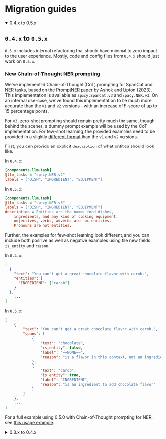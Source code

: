 # Migration guides

<details open>
  <summary>0.4.x to 0.5.x</summary>

## `0.4.x` to `0.5.x`

`0.5.x` includes internal refactoring that should have minimal to zero impact to the user experience.
Mostly, code and config files from `0.4.x` should just work on `0.5.x`.

### New Chain-of-Thought NER prompting

We've implemented Chain-of-Thought (CoT) prompting for SpanCat and NER tasks,
based on the
[PromptNER paper](https://arxiv.org/pdf/2305.15444.pdf) by Ashok and Lipton
(2023). This implementation is available as `spacy.SpanCat.v3` and `spacy.NER.v3`.
On an internal use-case, we've found this implementation to be much more accurate
than the `v1` and `v2` versions - with an increase of F-score of up to 15
percentage points.

For `v3`, zero-shot prompting should remain pretty much the same, though behind the scenes,
a dummy prompt example will be used by the CoT implementation.
For few-shot learning, the provided examples need to be provided in a slightly
[different format](https://spacy.io/api/large-language-models#ner) than the `v1` and `v2` versions.

First, you can provide an explicit `description` of what entities should look like.

In `0.4.x`:

```ini
[components.llm.task]
@llm_tasks = "spacy.NER.v2"
labels = ["DISH", "INGREDIENT", "EQUIPMENT"]
```

In `0.5.x`:

```ini
[components.llm.task]
@llm_tasks = "spacy.NER.v3"
labels = ["DISH", "INGREDIENT", "EQUIPMENT"]
description = Entities are the names food dishes,
    ingredients, and any kind of cooking equipment.
    Adjectives, verbs, adverbs are not entities.
    Pronouns are not entities.
```

Further, the examples for few-shot learning look different, and you can include both positive as well as negative examples
using the new fields `is_entity` and `reason`.

In `0.4.x`:

```json
[
  {
    "text": "You can't get a great chocolate flavor with carob.",
    "entities": {
      "INGREDIENT": ["carob"]
    }
  },
    ...
]
```

In `0.5.x`:

```json
[
    {
        "text": "You can't get a great chocolate flavor with carob.",
        "spans": [
            {
                "text": "chocolate",
                "is_entity": false,
                "label": "==NONE==",
                "reason": "is a flavor in this context, not an ingredient"
            },
            {
                "text": "carob",
                "is_entity": true,
                "label": "INGREDIENT",
                "reason": "is an ingredient to add chocolate flavor"
            }
        ]
    },
    ...
]
```

For a full example using 0.5.0 with Chain-of-Thought prompting for NER, see
[this usage example](https://github.com/explosion/spacy-llm/tree/main/usage_examples/ner_v3_openai).

</details>

<details>
  <summary>0.3.x to 0.4.x</summary>

## `0.3.x` to `0.4.x`

`0.4.x` significantly refactors the code to make it more robust and the config more intuitive. 0.4.0 changes the config
paradigm from `backend`- to `model`-centric. This is reflected in the external API in a different config structure.

Remember that there are three different types of models: the first uses the native REST implementation to communicate
with hosted LLMs, the second builds on HuggingFace's `transformers` model to run models locally and the third leverages
`langchain` to operate on hosted or local models. While the config for all three is rather similar (especially in
0.4.x), there are differences in how these models have to be configured. We show how to migrate your config from 0.3.x
to 0.4.x for each of these model types.

### All model types

- The registry name has changed - instead of `@llm_backends`, use `@llm_models`.
- The `api` attribute has been removed.

### Models using REST

This is the default method to communicate with hosted models. Whenever you don't explicitly use LangChain models
(see section at the bottom) or run models locally, you are using this kind of model.

In `0.3.x`:

```ini
[components.llm.backend]
@llm_backends = "spacy.REST.v1"
api = "OpenAI"
config = {"model": "gpt-3.5-turbo", "temperature": 0.3}
```

In `0.4.x`:

```ini
[components.llm.model]
@llm_models = "spacy.GPT-3-5.v1"
name = "gpt-3.5-turbo"
config = {"temperature": 0.3}
```

Note that the factory function (marked with `@`) refers to the name of the model. Variants of the same model can be
specified with the `name` attribute - for `gpt-3.5` this could be `"gpt-3.5-turbo"` or `"gpt-3.5-turbo-16k"`.

### Models using HuggingFace

On top of the changes described in the section above, HF models like `spacy.Dolly.v1` now accept `config_init` and
`config_run` to reflect that differerent arguments can be passed at init or run time.

In `0.3.x`:

```ini
[components.llm.backend]
@llm_backends = "spacy.Dolly_HF.v1"
model = "databricks/dolly-v2-3b"
config = {}
```

In `0.4.x`:

```ini
[components.llm.model]
@llm_models = "spacy.Dolly.v1"
name = "dolly-v2-3b"  # or databricks/dolly-v2-3b - the prefix is optional
config_init = {}  # Arguments passed to HF model at initialization time
config_run = {}  # Arguments passed to HF model at inference time
```

### Models using LangChain

LangChain models are now accessible via `langchain.[API].[version]`, e. g. `langchain.OpenAI.v1`. Other than that the
changes from 0.3.x to 0.4.x are identical with REST-based models.

In `0.3.x`:

```ini
[components.llm.backend]
@llm_backends = "spacy.LangChain.v1"
api = "OpenAI"
config = {"temperature": 0.3}
```

In `0.4.x`:

```ini
[components.llm.model]
@llm_models = "langchain.OpenAI.v1"
name = "gpt-3.5-turbo"
config = {"temperature": 0.3}
```

</details>
